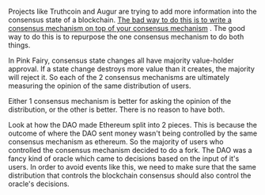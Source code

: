 Projects like Truthcoin and Augur are trying to add more information into the consensus state of a blockchain.
[The bad way to do this is to write a consensus mechanism on top of your consensus mechanism](consensus_layering.md)
.
The good way to do this is to repurpose the one consensus mechanism to do both things.

In Pink Fairy, consensus state changes all have majority value-holder approval.
If a state change destroys more value than it creates, the majority will reject it.
So each of the 2 consensus mechanisms are ultimately measuring the opinion of the same distribution of users.

Either 1 consensus mechanism is better for asking the opinion of the distribution, or the other is better. There is no reason to have both.

Look at how the DAO made Ethereum split into 2 pieces.
This is because the outcome of where the DAO sent money wasn't being controlled by the same consensus mechanism as ethereum.
So the majority of users who controlled the consensus mechanism decided to do a fork.
The DAO was a fancy kind of oracle which came to decisions based on the input of it's users.
In order to avoid events like this, we need to make sure that the same distribution that controls the blockchain consensus should also control the oracle's decisions.
